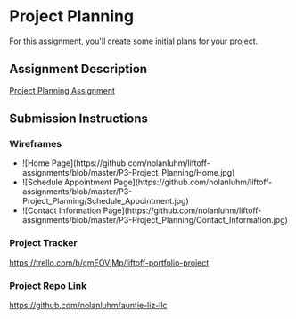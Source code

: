 # Project Planning
For this assignment, you'll create some initial plans for your project.

## Assignment Description
[Project Planning Assignment](https://education.launchcode.org/liftoff/modules/assignments/project-planning)

## Submission Instructions

### Wireframes

<ul>
  <li>![Home Page](https://github.com/nolanluhm/liftoff-assignments/blob/master/P3-Project_Planning/Home.jpg)</li>
  <li>![Schedule Appointment Page](https://github.com/nolanluhm/liftoff-assignments/blob/master/P3-Project_Planning/Schedule_Appointment.jpg)</li>
  <li>![Contact Information Page](https://github.com/nolanluhm/liftoff-assignments/blob/master/P3-Project_Planning/Contact_Information.jpg)</li>
</ul>

### Project Tracker

https://trello.com/b/cmEOVjMp/liftoff-portfolio-project

### Project Repo Link

https://github.com/nolanluhm/auntie-liz-llc

